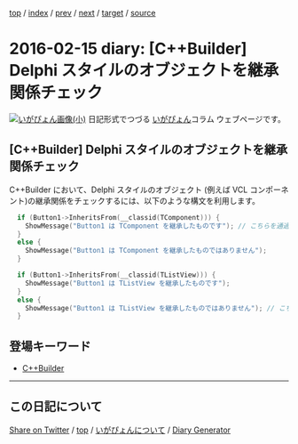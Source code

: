 [top](../index.html) 
 / [index](index.html) 
 / [prev](ig160214.html) 
 / [next](ig160216.html) 
 / [target](https://igapyon.github.io/diary/2016/ig160215.html) 
 / [source](https://github.com/igapyon/diary/blob/gh-pages/2016/ig160215.html.src.md) 

2016-02-15 diary: [C++Builder] Delphi スタイルのオブジェクトを継承関係チェック
=====================================================================================================
[![いがぴょん画像(小)](https://igapyon.github.io/diary/images/iga200306s.jpg "いがぴょん")](https://igapyon.github.io/diary/memo/memoigapyon.html) 日記形式でつづる [いがぴょん](https://igapyon.github.io/diary/memo/memoigapyon.html)コラム ウェブページです。

## [C++Builder] Delphi スタイルのオブジェクトを継承関係チェック

C++Builder において、Delphi スタイルのオブジェクト (例えば VCL コンポーネント)の継承関係をチェックするには、以下のような構文を利用します。

```cpp
  if (Button1->InheritsFrom(__classid(TComponent))) {
    ShowMessage("Button1 は TComponent を継承したものです"); // こちらを通過
  }
  else {
    ShowMessage("Button1 は TComponent を継承したものではありません");
  }

  if (Button1->InheritsFrom(__classid(TListView))) {
    ShowMessage("Button1 は TListView を継承したものです");
  }
  else {
    ShowMessage("Button1 は TListView を継承したものではありません"); // こちらを通過
  }
```

## 登場キーワード

* [C++Builder](../keyword/cppbuilder.html)

----------------------------------------------------------------------------------------------------

## この日記について

[Share on Twitter](https://twitter.com/intent/tweet?hashtags=igapyon%2Cdiary%2C%E3%81%84%E3%81%8C%E3%81%B4%E3%82%87%E3%82%93%2CC%2B%2BBuilder&text=%5BC%2B%2BBuilder%5D+Delphi+%E3%82%B9%E3%82%BF%E3%82%A4%E3%83%AB%E3%81%AE%E3%82%AA%E3%83%96%E3%82%B8%E3%82%A7%E3%82%AF%E3%83%88%E3%82%92%E7%B6%99%E6%89%BF%E9%96%A2%E4%BF%82%E3%83%81%E3%82%A7%E3%83%83%E3%82%AF&url=https%3A%2F%2Figapyon.github.io%2Fdiary%2F2016%2Fig160215.html) / [top](../index.html) / [いがぴょんについて](https://igapyon.github.io/diary/memo/memoigapyon.html) / [Diary Generator](https://github.com/igapyon/igapyonv3)
